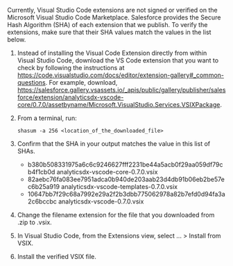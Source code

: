 Currently, Visual Studio Code extensions are not signed or verified on the
Microsoft Visual Studio Code Marketplace. Salesforce provides the Secure Hash
Algorithm (SHA) of each extension that we publish. To verify the extensions,
make sure that their SHA values match the values in the list below.

1. Instead of installing the Visual Code Extension directly from within Visual
   Studio Code, download the VS Code extension that you want to check by
   following the instructions at
   https://code.visualstudio.com/docs/editor/extension-gallery#_common-questions.
   For example, download,
   https://salesforce.gallery.vsassets.io/_apis/public/gallery/publisher/salesforce/extension/analyticsdx-vscode-core/0.7.0/assetbyname/Microsoft.VisualStudio.Services.VSIXPackage.

2. From a terminal, run:

    `shasum -a 256 <location_of_the_downloaded_file>`

3. Confirm that the SHA in your output matches the value in this list of SHAs.

   - b380b508331975a6c6c9246627fff2231be44a5acb0f29aa059df79cb4f1cb0d  analyticsdx-vscode-core-0.7.0.vsix
   - 82aebc76fa083ee7951adca0b940de203aab23d4db91b06eb2be57ec6b25a919  analyticsdx-vscode-templates-0.7.0.vsix
   - 10647bb7f29c68a7992e29a2f2b3dbb775062978a82b7efd0d94fa3a2c6bccbc  analyticsdx-vscode-0.7.0.vsix


4. Change the filename extension for the file that you downloaded from .zip to
.vsix.

5. In Visual Studio Code, from the Extensions view, select ... > Install from
VSIX.

6. Install the verified VSIX file.

